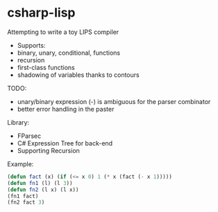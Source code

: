 # csharp-lisp

Attempting to write a toy LIPS compiler

- Supports:
- binary, unary, conditional, functions
- recursion
- first-class functions
- shadowing of variables thanks to contours

TODO:
- unary/binary expression (-) is ambiguous for the parser combinator 
- better error handling in the paster

Library:
- FParsec
- C# Expression Tree for back-end
- Supporting Recursion

Example:

```lisp
(defun fact (x) (if (<= x 0) 1 (* x (fact (- x 1)))))
(defun fn1 (l) (l 3))
(defun fn2 (l x) (l x))
(fn1 fact)
(fn2 fact 3)
```
